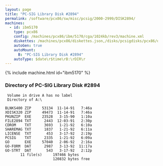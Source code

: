 ```yaml
---
layout: page
title: "PC-SIG Library Disk #2894"
permalink: /software/pcx86/sw/misc/pcsig/2000-2999/DISK2894/
machines:
  - id: ibm5170
    type: pcx86
    config: /machines/pcx86/ibm/5170/cga/1024kb/rev3/machine.xml
    diskettes: /machines/pcx86/diskettes.json,/disks/pcsigdisks/pcx86/diskettes.json
    autoGen: true
    autoMount:
      B: "PC-SIG Library Disk #2894"
    autoType: $date\r$time\rB:\rDIR\r
---
```


{% include machine.html id="ibm5170" %}

### Directory of PC-SIG Library Disk #2894

     Volume in drive A has no label
     Directory of A:\

    BLNKS400 ZIP     53134  11-14-91   7:46a
    XDISK320 ZIP     49473  11-14-91   7:46a
    PKUNZIP  EXE     23528   3-15-90   1:10a
    FILE2894 TXT      2443  12-03-91   2:30p
    CDROM    TXT      3693   1-21-92   6:10a
    SHAREMAG TXT      1837   1-21-92   6:11a
    LICENSE  TXT       453   3-17-92   2:19p
    PCSIG    TXT      2335   1-21-92   6:09a
    GO       EXE     57040   2-06-92   2:16a
    GO-FORM  DAT      2987   3-13-92  11:17a
    GO-STRT  DAT       543   3-17-92   2:12p
           11 file(s)     197466 bytes
                          120832 bytes free
